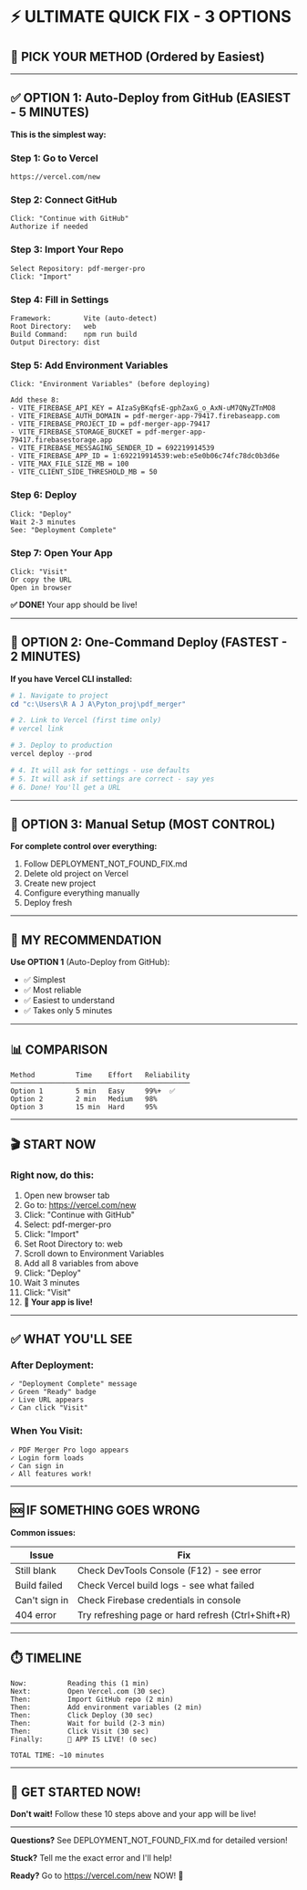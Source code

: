 # ⚡ ULTIMATE QUICK FIX - 3 OPTIONS

## 🎯 PICK YOUR METHOD (Ordered by Easiest)

---

## ✅ OPTION 1: Auto-Deploy from GitHub (EASIEST - 5 MINUTES)

**This is the simplest way:**

### Step 1: Go to Vercel
```
https://vercel.com/new
```

### Step 2: Connect GitHub
```
Click: "Continue with GitHub"
Authorize if needed
```

### Step 3: Import Your Repo
```
Select Repository: pdf-merger-pro
Click: "Import"
```

### Step 4: Fill in Settings
```
Framework:        Vite (auto-detect)
Root Directory:   web
Build Command:    npm run build
Output Directory: dist
```

### Step 5: Add Environment Variables
```
Click: "Environment Variables" (before deploying)

Add these 8:
- VITE_FIREBASE_API_KEY = AIzaSyBKqfsE-gphZaxG_o_AxN-uM7QNyZTnMO8
- VITE_FIREBASE_AUTH_DOMAIN = pdf-merger-app-79417.firebaseapp.com
- VITE_FIREBASE_PROJECT_ID = pdf-merger-app-79417
- VITE_FIREBASE_STORAGE_BUCKET = pdf-merger-app-79417.firebasestorage.app
- VITE_FIREBASE_MESSAGING_SENDER_ID = 692219914539
- VITE_FIREBASE_APP_ID = 1:692219914539:web:e5e0b06c74fc78dc0b3d6e
- VITE_MAX_FILE_SIZE_MB = 100
- VITE_CLIENT_SIDE_THRESHOLD_MB = 50
```

### Step 6: Deploy
```
Click: "Deploy"
Wait 2-3 minutes
See: "Deployment Complete"
```

### Step 7: Open Your App
```
Click: "Visit"
Or copy the URL
Open in browser
```

**✅ DONE!** Your app should be live!

---

## 🚀 OPTION 2: One-Command Deploy (FASTEST - 2 MINUTES)

**If you have Vercel CLI installed:**

```powershell
# 1. Navigate to project
cd "c:\Users\R A J A\Pyton_proj\pdf_merger"

# 2. Link to Vercel (first time only)
# vercel link

# 3. Deploy to production
vercel deploy --prod

# 4. It will ask for settings - use defaults
# 5. It will ask if settings are correct - say yes
# 6. Done! You'll get a URL
```

---

## 📝 OPTION 3: Manual Setup (MOST CONTROL)

**For complete control over everything:**

1. Follow DEPLOYMENT_NOT_FOUND_FIX.md
2. Delete old project on Vercel
3. Create new project
4. Configure everything manually
5. Deploy fresh

---

## 🎯 MY RECOMMENDATION

**Use OPTION 1** (Auto-Deploy from GitHub):
- ✅ Simplest
- ✅ Most reliable
- ✅ Easiest to understand
- ✅ Takes only 5 minutes

---

## 📊 COMPARISON

```
Method          Time    Effort   Reliability
────────────────────────────────────────────
Option 1        5 min   Easy     99%+  ✅
Option 2        2 min   Medium   98%
Option 3        15 min  Hard     95%
```

---

## 🎬 START NOW

### Right now, do this:

1. Open new browser tab
2. Go to: https://vercel.com/new
3. Click: "Continue with GitHub"
4. Select: pdf-merger-pro
5. Click: "Import"
6. Set Root Directory to: web
7. Scroll down to Environment Variables
8. Add all 8 variables from above
9. Click: "Deploy"
10. Wait 3 minutes
11. Click: "Visit"
12. **🎉 Your app is live!**

---

## ✅ WHAT YOU'LL SEE

### After Deployment:
```
✓ "Deployment Complete" message
✓ Green "Ready" badge
✓ Live URL appears
✓ Can click "Visit"
```

### When You Visit:
```
✓ PDF Merger Pro logo appears
✓ Login form loads
✓ Can sign in
✓ All features work!
```

---

## 🆘 IF SOMETHING GOES WRONG

**Common issues:**

| Issue | Fix |
|-------|-----|
| Still blank | Check DevTools Console (F12) - see error |
| Build failed | Check Vercel build logs - see what failed |
| Can't sign in | Check Firebase credentials in console |
| 404 error | Try refreshing page or hard refresh (Ctrl+Shift+R) |

---

## ⏱️ TIMELINE

```
Now:          Reading this (1 min)
Next:         Open Vercel.com (30 sec)
Then:         Import GitHub repo (2 min)
Then:         Add environment variables (2 min)
Then:         Click Deploy (30 sec)
Then:         Wait for build (2-3 min)
Then:         Click Visit (30 sec)
Finally:      🎉 APP IS LIVE! (0 sec)

TOTAL TIME: ~10 minutes
```

---

## 🎊 GET STARTED NOW!

**Don't wait!** Follow these 10 steps above and your app will be live!

---

**Questions?** See DEPLOYMENT_NOT_FOUND_FIX.md for detailed version!

**Stuck?** Tell me the exact error and I'll help!

**Ready?** Go to https://vercel.com/new NOW! 🚀
